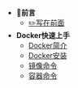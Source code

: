 * :scroll:**前言**
  - [:pencil2:写在前面](README)
* **Docker快速上手**
  - [Docker简介](introduction)
  - [Docker安装](dockerInstall)
  - [镜像命令](mirrorCommand)
  - [容器命令](containerCommand)